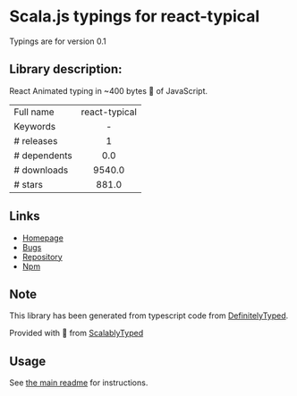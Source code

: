 
# Scala.js typings for react-typical

Typings are for version 0.1

## Library description:
React Animated typing in ~400 bytes 🐡 of JavaScript.

|                    |                 |
| ------------------ | :-------------: |
| Full name          | react-typical |
| Keywords           | - |
| # releases         | 1 |
| # dependents       | 0.0 |
| # downloads        | 9540.0 |
| # stars            | 881.0 |

## Links
- [Homepage](https://github.com/catalinmiron/react-typical#readme)
- [Bugs](https://github.com/catalinmiron/react-typical/issues)
- [Repository](https://github.com/catalinmiron/react-typical)
- [Npm](https://www.npmjs.com/package/react-typical)
    


## Note
This library has been generated from typescript code from [DefinitelyTyped](https://definitelytyped.org).

Provided with :purple_heart: from [ScalablyTyped](https://github.com/oyvindberg/ScalablyTyped)

## Usage
See [the main readme](../../readme.md) for instructions.


